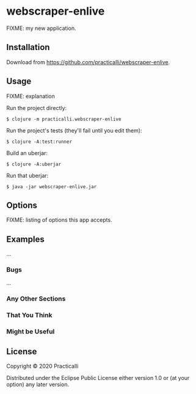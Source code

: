 # webscraper-enlive

FIXME: my new application.

## Installation

Download from https://github.com/practicalli/webscraper-enlive.

## Usage

FIXME: explanation

Run the project directly:

    $ clojure -m practicalli.webscraper-enlive

Run the project's tests (they'll fail until you edit them):

    $ clojure -A:test:runner

Build an uberjar:

    $ clojure -A:uberjar

Run that uberjar:

    $ java -jar webscraper-enlive.jar

## Options

FIXME: listing of options this app accepts.

## Examples

...

### Bugs

...

### Any Other Sections
### That You Think
### Might be Useful

## License

Copyright © 2020 Practicalli

Distributed under the Eclipse Public License either version 1.0 or (at
your option) any later version.
